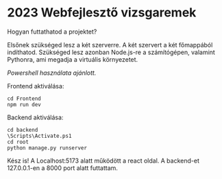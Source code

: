 # 2023 Webfejlesztő vizsgaremek

Hogyan futtathatod a projektet? 

Elsőnek szükséged lesz a két szerverre. A két szervert a két főmappából indíthatod. Szükséged lesz azonban Node.js-re a számítógépen, valamint Pythonra, ami megadja a virtuális környezetet. 

<i>Powershell használata ajánlott. </i>

Frontend aktiválása: 

    cd Frontend
    npm run dev

Backend aktiválása: 

    cd backend
    \Scripts\Activate.ps1
    cd root
    python manage.py runserver

Kész is! A Localhost:5173 alatt működött a react oldal. A backend-et 127.0.0.1-en a 8000 port alatt futtattam.
